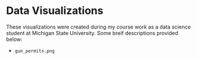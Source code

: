 # Data Visualizations

These visualizations were created during my course work as a data science student at Michigan State University. Some breif descriptions provided below:

* `gun_permits.png`

